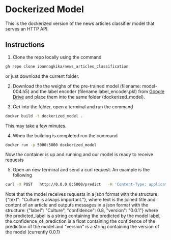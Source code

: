 # Dockerized Model

This is the dockerized version of the news articles classifier model that serves an HTTP API.

## Instructions

1. Clone the repo locally using the command 

```bash
gh repo clone ioannagkika/news_articles_classification
```

or just download the current folder.

2. Download the the weighs of the pre-trained model (filename: model-004.h5) and the label encoder (filename:label_encoder.pkl) from [Google Drive](https://drive.google.com/drive/folders/1B1r0_WMrFG7YUZNkghmABq2kqxS3_I3o?usp=sharing) and place them into the same folder (dockerized_model).

3. Get into the folder, open a terminal and run the command

```bash
docker build -t dockerized_model .
```

This may take a few minutes.

4. When the building is completed run the command

```bash
docker run -p 5000:5000 dockerized_model
```

Now the container is up and running and our model is ready to receive requests

5. Open an new terminal and send a curl request. An example is the following

```bash
curl -X POST   http://0.0.0.0:5000/predict   -H 'Content-Type: application/json'   -d '{"text": "Lady gaga was awesome lol!"}'
```

Note that the model receives requests in a json format with the structure: 
{"text": "Culture is always important."}, where text is the joined title and content of an article
and outputs messages in a json format with the structure:
{"label": "Culture", "confidence": 0.8, "version": "0.0.1"}
where the predicted_label is a string containing the predicted by the model label, the confidence_of_prediction is a float containing the confidence of the prediction of the model and "version" is a string containing the version of the model (currently 0.0.1)

